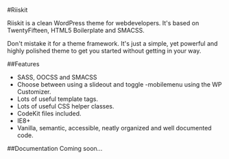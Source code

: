 #Riiskit

Riiskit is a clean WordPress theme for webdevelopers. It's based on TwentyFifteen, HTML5 Boilerplate and SMACSS.

Don't mistake it for a theme framework. It's just a simple, yet powerful and highly polished theme to get you started without getting in your way.

##Features
* SASS, OOCSS and SMACSS
* Choose between using a slideout and toggle -mobilemenu using the WP Customizer.
* Lots of useful template tags.
* Lots of useful CSS helper classes.
* CodeKit files included.
* IE8+
* Vanilla, semantic, accessible, neatly organized and well documented code.

##Documentation
Coming soon...